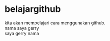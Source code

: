# belajargithub
kita akan mempelajari cara menggunakan github.  
nama saya gerry  
saya gerry nama  
